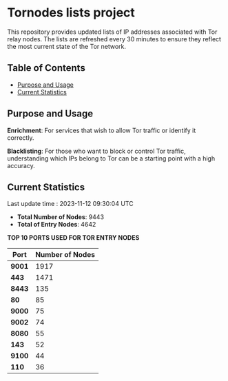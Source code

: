 # Tornodes lists project

This repository provides updated lists of IP addresses associated with Tor relay nodes. The lists are refreshed every 30 minutes to ensure they reflect the most current state of the Tor network.

## Table of Contents

- [Purpose and Usage](#purpose-and-usage)
- [Current Statistics](#current-statistics)


## Purpose and Usage

**Enrichment**: For services that wish to allow Tor traffic or identify it correctly.

**Blacklisting**: For those who want to block or control Tor traffic, understanding which IPs belong to Tor can be a starting point with a high accuracy.

## Current Statistics

Last update time : 2023-11-12 09:30:04 UTC

- **Total Number of Nodes**: 9443
- **Total of Entry Nodes**: 4642

**TOP 10 PORTS USED FOR TOR ENTRY NODES**

| **Port** | **Number of Nodes** |
|------|-----------------|
| **9001**   | 1917  |
| **443**   | 1471  |
| **8443**   | 135  |
| **80**   | 85  |
| **9000**   | 75  |
| **9002**   | 74  |
| **8080**   | 55  |
| **143**   | 52  |
| **9100**   | 44  |
| **110**   | 36  |

